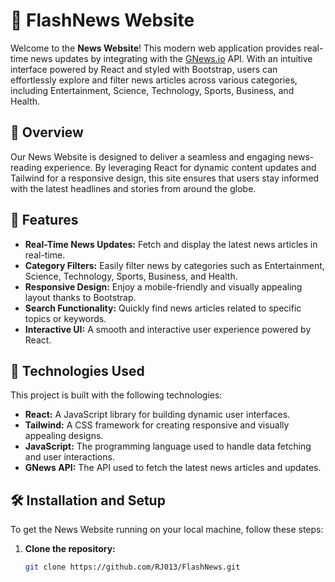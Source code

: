 # 📰 FlashNews Website

Welcome to the **News Website**! This modern web application provides real-time news updates by integrating with the [GNews.io](https://gnews.io/) API. With an intuitive interface powered by React and styled with Bootstrap, users can effortlessly explore and filter news articles across various categories, including Entertainment, Science, Technology, Sports, Business, and Health.

## 🌟 Overview

Our News Website is designed to deliver a seamless and engaging news-reading experience. By leveraging React for dynamic content updates and Tailwind for a responsive design, this site ensures that users stay informed with the latest headlines and stories from around the globe.

## 🧩 Features

- **Real-Time News Updates:** Fetch and display the latest news articles in real-time.
- **Category Filters:** Easily filter news by categories such as Entertainment, Science, Technology, Sports, Business, and Health.
- **Responsive Design:** Enjoy a mobile-friendly and visually appealing layout thanks to Bootstrap.
- **Search Functionality:** Quickly find news articles related to specific topics or keywords.
- **Interactive UI:** A smooth and interactive user experience powered by React.

## 🚀 Technologies Used

This project is built with the following technologies:

- **React:** A JavaScript library for building dynamic user interfaces.
- **Tailwind:** A CSS framework for creating responsive and visually appealing designs.
- **JavaScript:** The programming language used to handle data fetching and user interactions.
- **GNews API:** The API used to fetch the latest news articles and updates.

## 🛠️ Installation and Setup

To get the News Website running on your local machine, follow these steps:

1. **Clone the repository:**

   ```bash
   git clone https://github.com/RJ013/FlashNews.git
